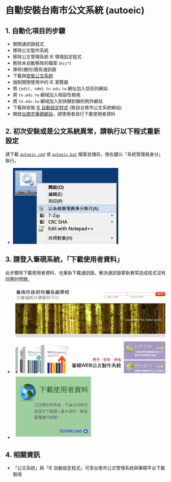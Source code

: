 # 自動安裝台南市公文系統 (autoeic)

## 1. 自動化項目的步驟
  - 關閉通訊錄程式
  - 移除公文製作系統
  - 移除公文管理系統 IE 環境設定程式
  - 刪除未自動移除的檔案 (`eic*`)
  - 移除(備份)既有通訊錄
  - 下載與[安裝公文系統](http://edit.tn.edu.tw/kw/docnet/service/formbinder/install/down/docNinstall.msi)
  - 強制關閉使用中的 IE 瀏覽器
  - 將 `{edit, odm}.tn.edu.tw` 網址加入信任的網站
  - 將 `tn.edu.tw` 網域加入相容性檢視
  - 將 `tn.edu.tw` 網域加入到快顯封鎖的例外網站
  - 下載與安裝 [IE 自動設定程式](http://raw.githubusercontent.com/lyshie/autoeic/master/IE_SET.EXE) (取自台南市公文系統網站)
  - 開啟[台南市筆硯網站](http://edit.tn.edu.tw/)，請使用者自行下載使用者資料

## 2. 初次安裝或是公文系統異常，請執行以下程式重新設定
請下載 [`autoeic.cmd`](https://cdn.rawgit.com/lyshie/autoeic/master/autoeic.cmd) 或 [`autoeic.bat`](https://cdn.rawgit.com/lyshie/autoeic/master/autoeic.bat) 檔案並儲存，按右鍵以「系統管理員身分」執行。
  - ![Run as administrator](/run_as_admin.png)

## 3. 請登入筆硯系統，「下載使用者資料」
此步驟除下載使用者資料，也重新下載通訊錄，解決通訊錄更新異常造成程式沒有回應的問題。
  - ![Login](/by.png)
  - ![Download user data](/download.png)

## 4. 相關資訊
  - 「公文系統」與「IE 自動設定程式」可至台南市公文管理系統與筆硯平台下載取得
